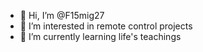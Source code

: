 - 👋 Hi, I’m @F15mig27
- 👀 I’m interested in remote control projects
- 🌱 I’m currently learning life's teachings

<!---
F15mig27/F15mig27 is a ✨ special ✨ repository because its `README.md` (this file) appears on your GitHub profile.
You can click the Preview link to take a look at your changes.
--->
